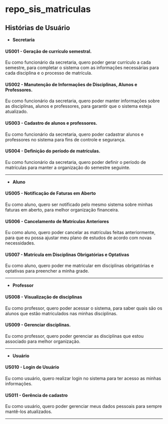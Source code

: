 # repo_sis_matriculas

## Histórias de Usuário 

* **Secretaria**

#### US001 - Geração de currículo semestral.
Eu como funcionário da secretaria, quero poder gerar currículo a cada semestre, para completar o sistema com as informações necessárias para cada disciplina e o processo de matrícula.

#### US002 - Manutenção de Informações de Disciplinas, Alunos e Professores.
Eu como funcionário da secretaria, quero poder manter informações sobre as disciplinas, alunos e professores, para garantir que o sistema esteja atualizado.

#### US003 - Cadastro de alunos e professores.
Eu como funcionário da secretaria, quero poder cadastrar alunos e professores no sistema para fins de controle e segurança.

#### US004 - Definição do período de matrículas. 
Eu como funcionário da secretaria, quero poder definir o período de matrículas para manter a organização do semestre seguinte.
 
***

*  **Aluno**

#### US005 - Notificação de Faturas em Aberto
Eu como aluno, quero ser notificado pelo mesmo sistema sobre minhas faturas em aberto, para melhor organização financeira. 

#### US006 - Cancelamento de Matrículas Anteriores
Eu como aluno, quero poder cancelar as matrículas feitas anteriormente, para que eu possa ajustar meu plano de estudos de acordo com novas necessidades.

#### US007 - Matrícula em Disciplinas Obrigatórias e Optativas
Eu como aluno, quero poder me matricular em disciplinas obrigatórias e optativas para preencher a minha grade.

***
* **Professor**

#### US008 - Visualização de disciplinas
Eu como professor, quero poder acessar o sistema, para saber quais são os alunos que estão matriculados nas minhas disciplinas.

#### US009 - Gerenciar disciplinas.
Eu como professor, quero poder gerenciar as disciplinas que estou associado para melhor organização.
***

* **Usuário**
#### US010 - Login de Usuário
Eu como usuário, quero realizar login no sistema para ter acesso as minhas informações.

#### US011 - Gerência de cadastro
Eu como usuário, quero poder gerenciar meus dados pessoais para sempre mantê-los atualizados.
***
